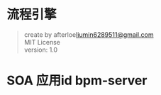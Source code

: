 # 流程引擎

> create by afterloe<liumin6289511@gmail.com>  
> MIT License  
> version: 1.0

# SOA 应用id bpm-server
